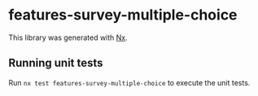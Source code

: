 # features-survey-multiple-choice

This library was generated with [Nx](https://nx.dev).

## Running unit tests

Run `nx test features-survey-multiple-choice` to execute the unit tests.
